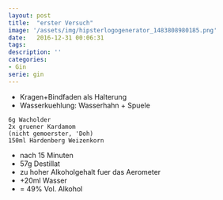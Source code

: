 ```yaml
---
layout: post
title:  "erster Versuch"
image: '/assets/img/hipsterlogogenerator_1483808980185.png'
date:   2016-12-31 00:06:31
tags:
description: ''
categories:
- Gin
serie: gin
---
```


* Kragen+Bindfaden als Halterung
* Wasserkuehlung: Wasserhahn + Spuele

```
6g Wacholder 
2x gruener Kardamom
(nicht gemoerster, 'Doh)
150ml Hardenberg Weizenkorn
```
* nach 15 Minuten
* 57g Destillat
* zu hoher Alkoholgehalt fuer das Aerometer
* +20ml Wasser
* = 49% Vol. Alkohol
